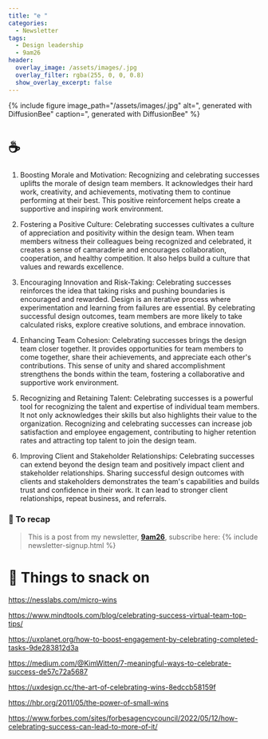 ```yaml
---
title: "e "
categories:
  - Newsletter
tags:
  - Design leadership
  - 9am26
header:
  overlay_image: /assets/images/.jpg
  overlay_filter: rgba(255, 0, 0, 0.8)
  show_overlay_excerpt: false
---
```


{% include figure image_path="/assets/images/.jpg" alt=", generated with DiffusionBee" caption=", generated with DiffusionBee" %}

# ☕

1.  Boosting Morale and Motivation: Recognizing and celebrating successes uplifts the morale of design team members. It acknowledges their hard work, creativity, and achievements, motivating them to continue performing at their best. This positive reinforcement helps create a supportive and inspiring work environment.
    
2.  Fostering a Positive Culture: Celebrating successes cultivates a culture of appreciation and positivity within the design team. When team members witness their colleagues being recognized and celebrated, it creates a sense of camaraderie and encourages collaboration, cooperation, and healthy competition. It also helps build a culture that values and rewards excellence.
    
3.  Encouraging Innovation and Risk-Taking: Celebrating successes reinforces the idea that taking risks and pushing boundaries is encouraged and rewarded. Design is an iterative process where experimentation and learning from failures are essential. By celebrating successful design outcomes, team members are more likely to take calculated risks, explore creative solutions, and embrace innovation.
    
4.  Enhancing Team Cohesion: Celebrating successes brings the design team closer together. It provides opportunities for team members to come together, share their achievements, and appreciate each other's contributions. This sense of unity and shared accomplishment strengthens the bonds within the team, fostering a collaborative and supportive work environment.
    
5.  Recognizing and Retaining Talent: Celebrating successes is a powerful tool for recognizing the talent and expertise of individual team members. It not only acknowledges their skills but also highlights their value to the organization. Recognizing and celebrating successes can increase job satisfaction and employee engagement, contributing to higher retention rates and attracting top talent to join the design team.
    
6.  Improving Client and Stakeholder Relationships: Celebrating successes can extend beyond the design team and positively impact client and stakeholder relationships. Sharing successful design outcomes with clients and stakeholders demonstrates the team's capabilities and builds trust and confidence in their work. It can lead to stronger client relationships, repeat business, and referrals.

### 🥤 To recap

> This is a post from my newsletter, **[9am26](https://polgarp.com/categories/newsletter/)**, subscribe here:
> {% include newsletter-signup.html %}

# 🍪 Things to snack on

https://nesslabs.com/micro-wins

https://www.mindtools.com/blog/celebrating-success-virtual-team-top-tips/

https://uxplanet.org/how-to-boost-engagement-by-celebrating-completed-tasks-9de283812d3a

https://medium.com/@KimWitten/7-meaningful-ways-to-celebrate-success-de57c72a5687

https://uxdesign.cc/the-art-of-celebrating-wins-8edccb58159f

https://hbr.org/2011/05/the-power-of-small-wins

https://www.forbes.com/sites/forbesagencycouncil/2022/05/12/how-celebrating-success-can-lead-to-more-of-it/





